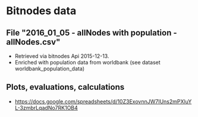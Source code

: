 Bitnodes data
=============

File "2016_01_05 - allNodes with population - allNodes.csv"
-----------------------------------------------------------

 * Retrieved via bitnodes Api 2015-12-13.
 * Enriched with population data from worldbank (see dataset worldbank_population_data)

Plots, evaluations, calculations
--------------------------------

 * https://docs.google.com/spreadsheets/d/10Z3ExovnnJW7IUns2mPXluYL-3zmbrLqadNo7RK1OB4


